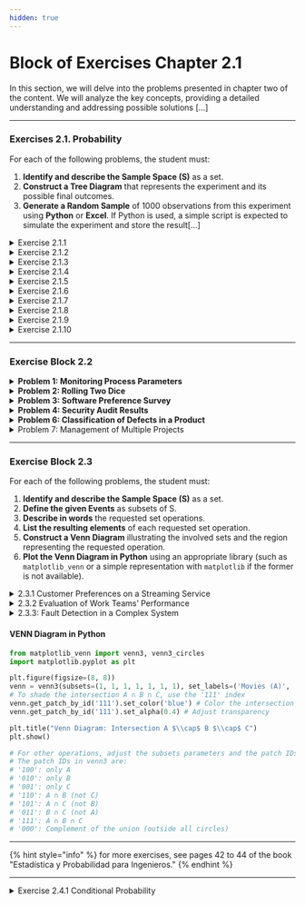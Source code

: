 ```yaml
---
hidden: true
---
```


# Block of Exercises Chapter 2.1

In this section, we will delve into the problems presented in chapter two of the content. We will analyze the key concepts, providing a detailed understanding and addressing possible solutions \[...]

***

### Exercises 2.1. Probability

For each of the following problems, the student must:

1. **Identify and describe the Sample Space (S)** as a set.
2. **Construct a Tree Diagram** that represents the experiment and its possible final outcomes.
3. **Generate a Random Sample** of 1000 observations from this experiment using **Python** or **Excel**. If Python is used, a simple script is expected to simulate the experiment and store the result\[...]

<details>

<summary>Exercise 2.1.1</summary>

A fair coin is tossed **three consecutive times**. The sequence of heads (H) and tails (T) is recorded.

</details>

<details>

<summary>Exercise 2.1.2</summary>

A quality inspector randomly selects **two items** from a production line. Each item can be categorized as **Acceptable (A)**, **Defective (D)**, **Requires Adjustment (R)**, or **Rework (W)**.

</details>

<details>

<summary>Exercise 2.1.3</summary>

An engineering company is evaluating the success of its Research and Development (R\&D) projects. A project can have **Technical Success (TS)** or **Technical Failure (TF)**. Additionally, \[...]

</details>

<details>

<summary>Exercise 2.1.4</summary>

In a warehouse, the inventory level of a product is monitored (high (H), medium (M), low (L)) and the daily demand for that product (high (D\_H), low (D\_L)). The inventory status and demand are observe\[...]

</details>

<details>

<summary>Exercise 2.1.5</summary>

A project team must be formed with two members selected from a group of candidates consisting of **an engineer (E)**, **an economist (Ec)**, and **a designer (D)**. The two members are selected \[...]

</details>

<details>

<summary>Exercise 2.1.6</summary>

Let’s consider the results of the first inspection as initial categories: **D** (defective), **M** (minor defects), and **A** (acceptable). If it is 'M', a second inspection classifies according to \[...]

</details>

<details>

<summary>Exercise 2.1.7</summary>

A software test yields two possible results: **Pass (P)** or **Fail (F)**. If it fails, the failure can be classified as **Critical (C)** or **Non-Critical (NC)**. A test is performed on a \[...]

</details>

<details>

<summary>Exercise 2.1.8</summary>

An investor is considering an investment in a startup. The first decision is whether to **Invest (I)** or **Not Invest (NI)**. If they decide to invest, the startup can have **Success (S)** or \*\*Failu\[...]

</details>

<details>

<summary>Exercise 2.1.9</summary>

A student applies for admission to a university. The first stage is **Document Review (DR)**, which can result in **Approved (A\_DR)** or **Rejected (R\_DR)**. If approved, they move on to \[...]

</details>

<details>

<summary>Exercise 2.1.10</summary>

The performance of a machine on a production line is monitored. The machine can be **Operational (O)** or **Non-Operational (NO)**. If it is Operational, it can produce with \*\*High Efficiency (HE)\[...]

</details>

***

### Exercise Block 2.2

<details>

<summary><strong>Problem 1: Monitoring Process Parameters</strong></summary>

In an industrial process, two critical parameters are monitored to ensure product quality: **temperature (T)** and **pressure (P)**. The process is considered **under control** if \[...]

A product is randomly selected and the status of its parameters is recorded.

1. **Sample Space (S):** Define the sample space representing the possible combinations of temperature and pressure states (e.g., (T\_opt, P\_opt)).
2. **Events:**
   * **Event A**: Temperature is within the optimal range.
   * **Event B**: Pressure is within the optimal range.
3. **Intersection:**
   * Describe the **event A∩B** (the intersection of A and B) in words.
   * List the elements of **A∩B** as a subset of S.
   * What does this event mean in the context of the problem?

</details>

<details>

<summary><strong>Problem 2: Rolling Two Dice</strong></summary>

**Two fair six-sided dice** (one red and one blue) are rolled simultaneously and the result of the upper face of each die is recorded.

1. **Sample Space (S):** Define the sample space of this experiment as the set of ordered pairs (result red die, result blue die). It is not necessary to list all 36 elements\[...]
2. **Events:**
   * **Event X**: The sum of the numbers on the two dice is 7.
   * **Event Y**: The number on the red die is greater than 4.
3. **Intersection:**
   * Describe **event X∩Y** in words.
   * List the elements of **X∩Y** as a subset of S.

</details>

<details>

<summary><strong>Problem 3: Software Preference Survey</strong></summary>

An engineering company conducts a survey among its employees about their preferred software for data analysis. Employees may prefer **Python (P)**, **R (R)**, **both**, or **none**.

1. **Sample Space (S):** Define the sample space representing the possible employee preferences.
2. **Events:**
   * **Event M**: The employee prefers Python.
   * **Event N**: The employee prefers R.
3. **Intersection:**
   * Describe **event M∩N** in words.
   * List the elements of **M∩N** as a subset of S.
   * What implication does this event have for software use in the company?

</details>

<details>

<summary><strong>Problem 4: Security Audit Results</strong></summary>

In an IT security audit, a system is classified according to two criteria: whether it presents **critical vulnerabilities (CV)** and whether it has suffered **security breaches (SB)** in the past year\[...]

A system is randomly selected for the audit.

1. **Sample Space (S):** Define the sample space of the possible combinations of audit results (e.g., (CV, SB)).
2. **Events:**
   * **Event G**: The system does not present critical vulnerabilities.
   * **Event H**: The system has suffered security breaches.
3. **Disjunction:**
   * Determine whether **events G and H are disjoint**. Justify your answer based on your set definitions.
   * Describe **G∩H**.

</details>

<details>

<summary><strong>Problem 6: Classification of Defects in a Product</strong></summary>

In the final inspection of a product, the types of defects found are recorded. Possible defects are: **scratches (S)**, **dents (D)**, and **electronic failures (EF)**. A product may \[...]

A product is randomly selected from the production line.

1. **Sample Space (S):** List a sample space that represents whether a product has each type of defect or not (e.g., (No S, No D, No EF), (S, No D, No EF), etc.). Consider that e\[...]
2. **Events:**
   * **Event J**: The product has at least one scratch.
   * **Event K**: The product has only dents (and no other defect).
   * **Event L**: The product has no defect.
3. **Disjunction:**
   * Are **events K and L disjoint**? Justify your answer and describe their intersection.
   * Are **events J and L disjoint**? Justify your answer and describe their intersection.

</details>

<details>

<summary>Problem 7: Management of Multiple Projects</summary>

An engineering company manages **three different projects** simultaneously: Project Alpha (α), Project Beta (β), and Project Gamma (γ). At the end of each quarter, each project is evaluated as e\[...]

A project manager is interested in analyzing the quarterly results of these three projects. The result of each project is recorded.

**Requirements:**

1. **Sample Space (S):**
   * Define the sample space (S) representing all possible combined outcomes of the three projects at the end of the quarter. The elements of S must be ordered tuples (result α, result β, result γ\[...]
   * Describe S as a set.
2. **Definition of Events as Sets:** Describe the following events as subsets of S:
   * **Event A**: At least two projects result in Success.
   * **Event B**: Project Alpha results in Success and Project Beta in Failure.
   * **Event C**: All projects have the same result (all Success or all Failure).
   * **Event D**: Only one project results in Success.
3.  **Intersection Analysis:** For the following pairs of events, do the following:

    * Describe the **intersection** in words.
    * List the elements of the intersection as a subset of S.
    * Determine if the events are **mutually exclusive (disjoint)**. Justify your answer.

    a) **A∩B** b) **B∩C** c) **C∩D**

</details>

***

### Exercise Block 2.3

For each of the following problems, the student must:

1. **Identify and describe the Sample Space (S)** as a set.
2. **Define the given Events** as subsets of S.
3. **Describe in words** the requested set operations.
4. **List the resulting elements** of each requested set operation.
5. **Construct a Venn Diagram** illustrating the involved sets and the region representing the requested operation.
6. **Plot the Venn Diagram in Python** using an appropriate library (such as `matplotlib_venn` or a simple representation with `matplotlib` if the former is not available).

<details>

<summary>2.3.1 Customer Preferences on a Streaming Service</summary>

A video streaming company classifies its customers according to their preference for three content genres: **Movies (M)**, **TV Series (S)**, and **Documentaries (D)**. A customer may pr\[...]

* **Sample Space (S):** Define the sample space representing all possible combinations of preferences. For example, a customer who prefers only movies could be (M,Sc,Dc), where Sc and Dc indicate no p\[...]
* **Events:**
  * **Event A**: The customer prefers Movies.
  * **Event B**: The customer prefers TV Series.
  * **Event C**: The customer prefers Documentaries.
* **Set Operations:** a) **A∩B∩C**: Describe in words, list the elements, and plot the Venn Diagram. b) **(A∪B)∩C**: Describe in words, list the elements, and plot the Venn Diagram.

</details>

<details>

<summary>2.3.2 Evaluation of Work Teams’ Performance</summary>

In a consulting firm, a work team is evaluated on three performance criteria: **Productivity (P)**, **Quality of Work (Q)**, and **Timeliness (T)**. For each criteri\[...]

* **Sample Space (S):** Define the sample space. Use notation similar to problem 1 (e.g., (P, Q, T) for Satisfactory in all three).
* **Events:**
  * **Event X**: The team has Satisfactory performance in Productivity.
  * **Event Y**: The team has Satisfactory performance in Quality of Work.
  * **Event Z**: The team has Satisfactory performance in Timeliness.
* **Set Operations:** a) **X∪Y∪Z**: Describe in words, list the elements, and plot the Venn Diagram. b) **(X∩Y)∪Zc**: Describe in words, list the elements, and plot the Venn Diagram.

</details>

<details>

<summary>2.3.3: Fault Detection in a Complex System</summary>

A complex electronic system consists of three independent subsystems: Subsystem 1 (S1), Subsystem 2 (S2), and Subsystem 3 (S3). It is recorded whether each subsystem has a **failure (F)** or is \*\*oper\[...]

* **Sample Space (S):** Define the sample space. Use notation like (F, O, F) to indicate Failure in S1, Operational in S2, Failure in S3.
* **Events:**
  * **Event E1**: Subsystem 1 has a failure.
  * **Event E2**: Subsystem 2 has a failure.
  * **Event E3**: Subsystem 3 has a failure.
* **Set Operations:** a) **(E1∪E2)∪E3**: Describe in words, list the elements, and plot the Venn Diagram. b) **E1∩(E2c∪E3)**: Describe in words, list the elements, and plot the Venn Diagram.

</details>

#### VENN Diagram in Python

```python
from matplotlib_venn import venn3, venn3_circles
import matplotlib.pyplot as plt

plt.figure(figsize=(8, 8))
venn = venn3(subsets=(1, 1, 1, 1, 1, 1, 1), set_labels=('Movies (A)', 'Series (B)', 'Documentaries (C)')) # These are arbitrary values for visualization
# To shade the intersection A ∩ B ∩ C, use the '111' index
venn.get_patch_by_id('111').set_color('blue') # Color the intersection
venn.get_patch_by_id('111').set_alpha(0.4) # Adjust transparency

plt.title("Venn Diagram: Intersection A $\\cap$ B $\\cap$ C")
plt.show()

# For other operations, adjust the subsets parameters and the patch IDs to color.
# The patch IDs in venn3 are:
# '100': only A
# '010': only B
# '001': only C
# '110': A ∩ B (not C)
# '101': A ∩ C (not B)
# '011': B ∩ C (not A)
# '111': A ∩ B ∩ C
# '000': Complement of the union (outside all circles)
```

***

{% hint style="info" %}
for more exercises, see pages 42 to 44 of the book "Estadística y Probabilidad para Ingenieros."
{% endhint %}

***

<details>

<summary>Exercise 2.4.1 Conditional Probability</summary>

Suppose we have a sample space S consisting of the adult population of a small town that meets the requirements to obtain a university degree. We classify them according to \[...]

<table><thead><tr><th></th><th data-type="number">Employed</th><th data-type="number">Unemployed</th><th data-type="number">Total</th></tr></thead><tbody><tr><td>Man</td><td>460</td><td>40</td><td>null</td></tr></tbody></table>

</details>

